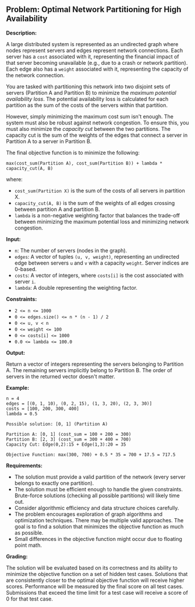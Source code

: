 ## Problem: Optimal Network Partitioning for High Availability

**Description:**

A large distributed system is represented as an undirected graph where nodes represent servers and edges represent network connections. Each server has a `cost` associated with it, representing the financial impact of that server becoming unavailable (e.g., due to a crash or network partition). Each edge also has a `weight` associated with it, representing the capacity of the network connection.

You are tasked with partitioning this network into two disjoint sets of servers (Partition A and Partition B) to minimize the *maximum potential availability loss*. The potential availability loss is calculated for each partition as the sum of the costs of the servers within that partition.

However, simply minimizing the maximum cost sum isn't enough.  The system must also be robust against network congestion. To ensure this, you must also minimize the *capacity cut* between the two partitions. The capacity cut is the sum of the weights of the edges that connect a server in Partition A to a server in Partition B.

The final objective function is to minimize the following:

`max(cost_sum(Partition A), cost_sum(Partition B)) + lambda * capacity_cut(A, B)`

where:

*   `cost_sum(Partition X)` is the sum of the costs of all servers in partition X.
*   `capacity_cut(A, B)` is the sum of the weights of all edges crossing between partition A and partition B.
*   `lambda` is a non-negative weighting factor that balances the trade-off between minimizing the maximum potential loss and minimizing network congestion.

**Input:**

*   `n`: The number of servers (nodes in the graph).
*   `edges`: A vector of tuples `(u, v, weight)`, representing an undirected edge between servers `u` and `v` with a capacity `weight`. Server indices are 0-based.
*   `costs`: A vector of integers, where `costs[i]` is the cost associated with server `i`.
*   `lambda`: A double representing the weighting factor.

**Constraints:**

*   `2 <= n <= 1000`
*   `0 <= edges.size() <= n * (n - 1) / 2`
*   `0 <= u, v < n`
*   `0 <= weight <= 100`
*   `0 <= costs[i] <= 1000`
*   `0.0 <= lambda <= 100.0`

**Output:**

Return a vector of integers representing the servers belonging to Partition A. The remaining servers implicitly belong to Partition B. The order of servers in the returned vector doesn't matter.

**Example:**

```
n = 4
edges = [(0, 1, 10), (0, 2, 15), (1, 3, 20), (2, 3, 30)]
costs = [100, 200, 300, 400]
lambda = 0.5

Possible solution: [0, 1] (Partition A)

Partition A: [0, 1] (cost_sum = 100 + 200 = 300)
Partition B: [2, 3] (cost_sum = 300 + 400 = 700)
Capacity Cut: Edge(0,2):15 + Edge(1,3):20 = 35

Objective Function: max(300, 700) + 0.5 * 35 = 700 + 17.5 = 717.5
```

**Requirements:**

*   The solution must provide a valid partition of the network (every server belongs to exactly one partition).
*   The solution must be efficient enough to handle the given constraints.  Brute-force solutions (checking all possible partitions) will likely time out.
*   Consider algorithmic efficiency and data structure choices carefully.
*   The problem encourages exploration of graph algorithms and optimization techniques.  There may be multiple valid approaches.  The goal is to find a solution that minimizes the objective function as much as possible.
*   Small differences in the objective function might occur due to floating point math.

**Grading:**

The solution will be evaluated based on its correctness and its ability to minimize the objective function on a set of hidden test cases. Solutions that are consistently closer to the optimal objective function will receive higher scores. Performance will be measured by the final score on all test cases.  Submissions that exceed the time limit for a test case will receive a score of 0 for that test case.
